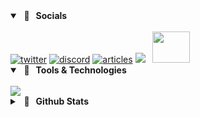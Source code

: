 <details open>
<summary><strong> &nbsp 🍪 &nbsp Socials </strong></summary>
<br>
<div>
<a href="https://twitter.com/phoenicstwt"><img src="https://img.shields.io/badge/Twitter%20-202020?&style=for-the-badge&logo=X&logoColor=white" alt="twitter"></a>
<a href="https://discordapp.com/users/856245732294000660"><img src="https://img.shields.io/badge/Discord-2c2f33?style=for-the-badge&logo=discord&logoColor=5865F2" alt="discord" ></a>
<a href="https://hashnode.com/@The-Phoenics"><img src="https://img.shields.io/badge/Hashnode-e4e4e7?style=for-the-badge&logo=hashnode&logoColor=2563eb" alt="articles" ></a>
<a href="https://the-phoenics.itch.io"><img src="https://img.shields.io/badge/Itch.io-%231DA1F2.svg?&style=for-the-badge&logo=itch.io&logoColor=white&color=fa5c5c"></a> &nbsp <img width="60" height="50" src="https://github.com/The-Phoenics/The-Phoenics/blob/main/img/kitty-chase-pixel.gif" />
</div>
</details>


<details open>
<summary><strong> &nbsp 🔧 &nbsp Tools & Technologies </strong></summary>  
<br>
<div>
<img src="https://skillicons.dev/icons?i=cpp,go,ts,nextjs,expressjs,tailwind,prisma,postgres,mongodb,git,docker">
</div>
</details>


<details>
<summary><strong> &nbsp 👾 &nbsp Github Stats </strong></summary>  
<br>

<div>
      <a href="https://git.io/streak-stats"><img src="https://streak-stats.demolab.com?user=The-Phoenics&theme=dark" width="410" alt="GitHub Streak" /></a>
      <img src="https://github-readme-stats.vercel.app/api?username=The-Phoenics&show_icons=true&theme=dark#gh-dark-mode-only" width="390">
</div>

<br>


<div>
    <img src="https://github-readme-activity-graph.vercel.app/graph?username=The-Phoenics&theme=react-dark" width="800">
</div>

<br>
